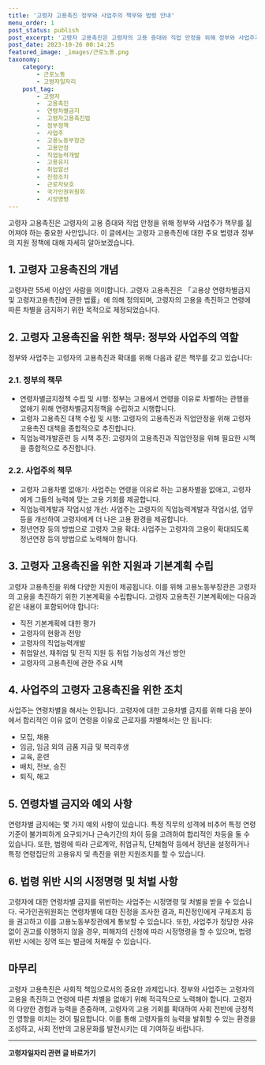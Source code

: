 ```yaml
---
title: '고령자 고용촉진 정부와 사업주의 책무와 법령 안내'
menu_order: 1
post_status: publish
post_excerpt: '고령자 고용촉진은 고령자의 고용 증대와 직업 안정을 위해 정부와 사업주가 책무를 짊어져야 하는 중요한 사안입니다. 이 글에서는 고령자 고용촉진에 대한 주요 법령과 정부의 지원 정책에 대해 자세히 알아보겠습니다.'
post_date: 2023-10-26 00:14:25
featured_image: _images/근로노동.png
taxonomy:
    category:
        - 근로노동
        - 고령자일자리
    post_tag:
        - 고령자
        -  고용촉진
        -  연령차별금지
        -  고령자고용촉진법
        -  정부정책
        -  사업주
        -  고용노동부장관
        -  고용안정
        -  직업능력개발
        -  고용유지
        -  취업알선
        -  진정조치
        -  근로자보호
        -  국가인권위원회
        -  시정명령
---
```




고령자 고용촉진은 고령자의 고용 증대와 직업 안정을 위해 정부와 사업주가 책무를 짊어져야 하는 중요한 사안입니다. 이 글에서는 고령자 고용촉진에 대한 주요 법령과 정부의 지원 정책에 대해 자세히 알아보겠습니다.

## 1. 고령자 고용촉진의 개념

고령자란 55세 이상인 사람을 의미합니다. 고령자 고용촉진은 「고용상 연령차별금지 및 고령자고용촉진에 관한 법률」에 의해 정의되며, 고령자의 고용을 촉진하고 연령에 따른 차별을 금지하기 위한 목적으로 제정되었습니다.

## 2. 고령자 고용촉진을 위한 책무: 정부와 사업주의 역할

정부와 사업주는 고령자의 고용촉진과 확대를 위해 다음과 같은 책무를 갖고 있습니다:

### 2.1. 정부의 책무

- 연령차별금지정책 수립 및 시행: 정부는 고용에서 연령을 이유로 차별하는 관행을 없애기 위해 연령차별금지정책을 수립하고 시행합니다.
- 고령자 고용촉진 대책 수립 및 시행: 고령자의 고용촉진과 직업안정을 위해 고령자 고용촉진 대책을 종합적으로 추진합니다.
- 직업능력개발훈련 등 시책 추진: 고령자의 고용촉진과 직업안정을 위해 필요한 시책을 종합적으로 추진합니다.

### 2.2. 사업주의 책무

- 고령자 고용차별 없애기: 사업주는 연령을 이유로 하는 고용차별을 없애고, 고령자에게 그들의 능력에 맞는 고용 기회를 제공합니다.
- 직업능력계발과 작업시설 개선: 사업주는 고령자의 직업능력계발과 작업시설, 업무 등을 개선하여 고령자에게 더 나은 고용 환경을 제공합니다.
- 정년연장 등의 방법으로 고령자 고용 확대: 사업주는 고령자의 고용이 확대되도록 정년연장 등의 방법으로 노력해야 합니다.

## 3. 고령자 고용촉진을 위한 지원과 기본계획 수립

고령자 고용촉진을 위해 다양한 지원이 제공됩니다. 이를 위해 고용노동부장관은 고령자의 고용을 촉진하기 위한 기본계획을 수립합니다. 고령자 고용촉진 기본계획에는 다음과 같은 내용이 포함되어야 합니다:

- 직전 기본계획에 대한 평가
- 고령자의 현황과 전망
- 고령자의 직업능력개발
- 취업알선, 재취업 및 전직 지원 등 취업 가능성의 개선 방안
- 고령자의 고용촉진에 관한 주요 시책

## 4. 사업주의 고령자 고용촉진을 위한 조치

사업주는 연령차별을 해서는 안됩니다. 고령자에 대한 고용차별 금지를 위해 다음 분야에서 합리적인 이유 없이 연령을 이유로 근로자를 차별해서는 안 됩니다:

- 모집, 채용
- 임금, 임금 외의 금품 지급 및 복리후생
- 교육, 훈련
- 배치, 전보, 승진
- 퇴직, 해고

## 5. 연령차별 금지와 예외 사항

연령차별 금지에는 몇 가지 예외 사항이 있습니다. 특정 직무의 성격에 비추어 특정 연령기준이 불가피하게 요구되거나 근속기간의 차이 등을 고려하여 합리적인 차등을 둘 수 있습니다. 또한, 법령에 따라 근로계약, 취업규칙, 단체협약 등에서 정년을 설정하거나 특정 연령집단의 고용유지 및 촉진을 위한 지원조치를 할 수 있습니다.

## 6. 법령 위반 시의 시정명령 및 처벌 사항

고령자에 대한 연령차별 금지를 위반하는 사업주는 시정명령 및 처벌을 받을 수 있습니다. 국가인권위원회는 연령차별에 대한 진정을 조사한 결과, 피진정인에게 구제조치 등을 권고하고 이를 고용노동부장관에게 통보할 수 있습니다. 또한, 사업주가 정당한 사유 없이 권고를 이행하지 않을 경우, 피해자의 신청에 따라 시정명령을 할 수 있으며, 법령 위반 시에는 징역 또는 벌금에 처해질 수 있습니다.

## 마무리

고령자 고용촉진은 사회적 책임으로서의 중요한 과제입니다. 정부와 사업주는 고령자의 고용을 촉진하고 연령에 따른 차별을 없애기 위해 적극적으로 노력해야 합니다. 고령자의 다양한 경험과 능력을 존중하며, 고령자의 고용 기회를 확대하여 사회 전반에 긍정적인 영향을 미치는 것이 필요합니다. 이를 통해 고령자들의 능력을 발휘할 수 있는 환경을 조성하고, 사회 전반의 고용문화를 발전시키는 데 기여하길 바랍니다.
<!-- wp:separator -->
<hr class="wp-block-separator has-alpha-channel-opacity"/>
<!-- /wp:separator -->

<!-- wp:group {"backgroundColor":"base","layout":{"type":"constrained"}} -->
<div class="wp-block-group has-base-background-color has-background"><!-- wp:paragraph {"align":"center","fontSize":"medium"} -->
<p class="has-text-align-center has-large-font-size"><strong>고령자일자리 관련 글 바로가기</strong></p>
<!-- /wp:paragraph -->


<!-- wp:latest-posts
{"categories":[{"id":10558,"count":19,"description":"","link":"https://uknowlaw.com/category/%ea%b3%a0%eb%a0%b9%ec%9e%90%ec%9d%bc%ec%9e%90%eb%a6%ac/","name":"고령자일자리","slug":"고령자일자리","taxonomy":"category","parent":0,"meta":[],"_links":{"self":[{"href":"https://uknowlaw.com/wp-json/wp/v2/categories/10558"}],"collection":[{"href":"https://uknowlaw.com/wp-json/wp/v2/categories"}],"about":[{"href":"https://uknowlaw.com/wp-json/wp/v2/taxonomies/category"}],"wp:post_type":[{"href":"https://uknowlaw.com/wp-json/wp/v2/posts?categories=10558"}],"curies":[{"name":"wp","href":"https://api.w.org/{rel}","templated":true}]}}]} /--></div>
<!-- /wp:group -->